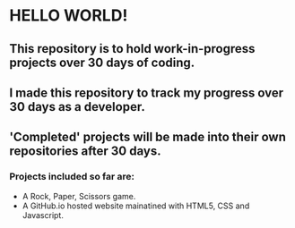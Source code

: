 # HELLO WORLD!

## This repository is to hold work-in-progress projects over 30 days of coding. 

## I made this repository to track my progress over 30 days as a developer. 

## 'Completed' projects will be made into their own repositories after 30 days. 

### Projects included so far are: 

* A Rock, Paper, Scissors game.
* A GitHub.io hosted website mainatined with HTML5, CSS and Javascript. 

